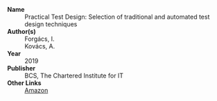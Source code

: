 
<dl>
	<dt><strong>Name</strong></dt>
	<dd>Practical Test Design: Selection of traditional and automated test design techniques</dd>
	<dt><strong>Author(s)</strong></dt>
	<dd>Forgács, I.</dd>
	<dd>Kovács, A.</dd>
	<dt><strong>Year</strong></dt>
	<dd>2019</dd>
	<dt><strong>Publisher</strong></dt>
	<dd>BCS, The Chartered Institute for IT</dd>
	<dt><strong>Other Links</strong></dt>
	<dd><a href="https://www.amazon.com/Practical-Test-Design-traditional-techniques/dp/1780174721">Amazon</a></dd>
</dl>

